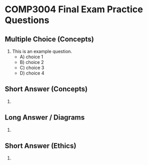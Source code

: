 # COMP3004 Final Exam Practice Questions

## Multiple Choice (Concepts)

1. This is an example question.
    - A) choice 1
    - B) choice 2
    - C) choice 3
    - D) choice 4








## Short Answer (Concepts)

1.









## Long Answer / Diagrams

1.









## Short Answer (Ethics)

1.
